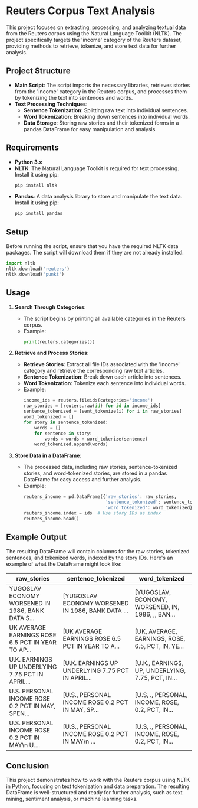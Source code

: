 # Reuters Corpus Text Analysis

This project focuses on extracting, processing, and analyzing textual data from the Reuters corpus using the Natural Language Toolkit (NLTK). The project specifically targets the 'income' category of the Reuters dataset, providing methods to retrieve, tokenize, and store text data for further analysis.

## Project Structure

- **Main Script**: The script imports the necessary libraries, retrieves stories from the 'income' category in the Reuters corpus, and processes them by tokenizing the text into sentences and words.
- **Text Processing Techniques**:
  - **Sentence Tokenization**: Splitting raw text into individual sentences.
  - **Word Tokenization**: Breaking down sentences into individual words.
  - **Data Storage**: Storing raw stories and their tokenized forms in a pandas DataFrame for easy manipulation and analysis.

## Requirements

- **Python 3.x**
- **NLTK**: The Natural Language Toolkit is required for text processing. Install it using pip:
  ```bash
  pip install nltk
  ```
- **Pandas**: A data analysis library to store and manipulate the text data. Install it using pip:
  ```bash
  pip install pandas
  ```

## Setup

Before running the script, ensure that you have the required NLTK data packages. The script will download them if they are not already installed:

```python
import nltk
nltk.download('reuters')
nltk.download('punkt')
```

## Usage

1. **Search Through Categories**:
   - The script begins by printing all available categories in the Reuters corpus.
   - Example:
     ```python
     print(reuters.categories())
     ```

2. **Retrieve and Process Stories**:
   - **Retrieve Stories**: Extract all file IDs associated with the 'income' category and retrieve the corresponding raw text articles.
   - **Sentence Tokenization**: Break down each article into sentences.
   - **Word Tokenization**: Tokenize each sentence into individual words.
   - Example:
     ```python
     income_ids = reuters.fileids(categories='income')
     raw_stories = [reuters.raw(id) for id in income_ids]
     sentence_tokenized = [sent_tokenize(i) for i in raw_stories]
     word_tokenized = []
     for story in sentence_tokenized:
         words = []
         for sentence in story:
             words = words + word_tokenize(sentence)
         word_tokenized.append(words)
     ```

3. **Store Data in a DataFrame**:
   - The processed data, including raw stories, sentence-tokenized stories, and word-tokenized stories, are stored in a pandas DataFrame for easy access and further analysis.
   - Example:
     ```python
     reuters_income = pd.DataFrame({'raw_stories': raw_stories,
                                    'sentence_tokenized': sentence_tokenized,
                                    'word_tokenized': word_tokenized})
     reuters_income.index = ids  # Use story IDs as index
     reuters_income.head()
     ```

## Example Output

The resulting DataFrame will contain columns for the raw stories, tokenized sentences, and tokenized words, indexed by the story IDs. Here's an example of what the DataFrame might look like:

| raw_stories                                           | sentence_tokenized                                      | word_tokenized                                      |
|-------------------------------------------------------|---------------------------------------------------------|-----------------------------------------------------|
| YUGOSLAV ECONOMY WORSENED IN 1986, BANK DATA S...      | [YUGOSLAV ECONOMY WORSENED IN 1986, BANK DATA ...       | [YUGOSLAV, ECONOMY, WORSENED, IN, 1986, ,, BAN...   |
| UK AVERAGE EARNINGS ROSE 6.5 PCT IN YEAR TO AP...     | [UK AVERAGE EARNINGS ROSE 6.5 PCT IN YEAR TO A...       | [UK, AVERAGE, EARNINGS, ROSE, 6.5, PCT, IN, YE...   |
| U.K. EARNINGS UP UNDERLYING 7.75 PCT IN APRIL...      | [U.K. EARNINGS UP UNDERLYING 7.75 PCT IN APRIL...       | [U.K., EARNINGS, UP, UNDERLYING, 7.75, PCT, IN...   |
| U.S. PERSONAL INCOME ROSE 0.2 PCT IN MAY, SPEN...     | [U.S., PERSONAL INCOME ROSE 0.2 PCT IN MAY, SP...       | [U.S, ., PERSONAL, INCOME, ROSE, 0.2, PCT, IN...   |
| U.S. PERSONAL INCOME ROSE 0.2 PCT IN MAY\n U....      | [U.S., PERSONAL INCOME ROSE 0.2 PCT IN MAY\n ...        | [U.S, ., PERSONAL, INCOME, ROSE, 0.2, PCT, IN...   |

## Conclusion

This project demonstrates how to work with the Reuters corpus using NLTK in Python, focusing on text tokenization and data preparation. The resulting DataFrame is well-structured and ready for further analysis, such as text mining, sentiment analysis, or machine learning tasks.
